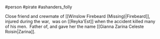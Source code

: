 #person #pirate #ashanders_folly

Close friend and crewmate of [[Winslow Firebeard (Missing)|Firebeard]], injured during the war,  was on [[Reyka'Est]] when the accident killed many of his men.  Father of, and gave her the name [[Gianna Zarina Celeste Roisin|Zarina]].


